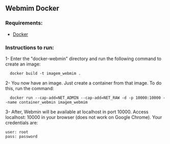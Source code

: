 ## Webmim Docker

### Requirements:
* <a href="https://docs.docker.com/install">Docker</a>


### Instructions to run:


1- Enter the "docker-webmin" directory and run the following command to create an image:
      
      docker build -t imagem_webmim .
        


2- You now have an image. Just create a container from that image. To do this, run the command:
  
      docker run --cap-add=NET_ADMIN --cap-add=NET_RAW -d -p 10000:10000 --name container_webmin imagem_webmim



3- After, Webmin will be available at localhost in port 10000. Access localhost: 10000 in your browser (does not work on Google Chrome). Your credentials are:

```
user: root
pass: password
```

